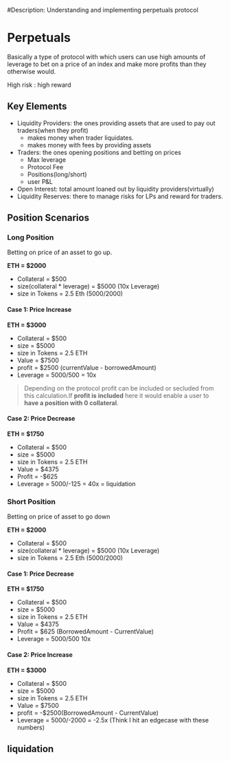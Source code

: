 #Description: Understanding and implementing perpetuals protocol

# Perpetuals

Basically a type of protocol with which users can use high amounts of leverage to bet on a price of an index and make more profits than they otherwise would.

High risk : high reward

## Key Elements

- Liquidity Providers: the ones providing assets that are used to pay out traders(when they profit)
  - makes money when trader liquidates.
  - makes money with fees by providing assets
- Traders: the ones opening positions and betting on prices
  - Max leverage
  - Protocol Fee
  - Positions(long/short)
  - user P&L
- Open Interest: total amount loaned out by liquidity providers(virtually)
- Liquidity Reserves: there to manage risks for LPs and reward for traders.

## Position Scenarios

### Long Position

Betting on price of an asset to go up.

**ETH = $2000**

- Collateral = $500
- size(collateral \* leverage) = $5000 (10x Leverage)
- size in Tokens = 2.5 Eth (5000/2000)

#### Case 1: Price Increase

**ETH = $3000**

- Collateral = $500
- size = $5000
- size in Tokens = 2.5 ETH
- Value = $7500
- profit = $2500 (currentValue - borrowedAmount)
- Leverage = 5000/500 = 10x

> Depending on the protocol profit can be included or secluded from this calculation.If **profit is included** here it would enable a user to **have a position with 0 collateral**.

#### Case 2: Price Decrease

**ETH = $1750**

- Collateral = $500
- size = $5000
- size in Tokens = 2.5 ETH
- Value = $4375
- Profit = -$625
- Leverage = 5000/-125 = 40x = liquidation

### Short Position

Betting on price of asset to go down

**ETH = $2000**

- Collateral = $500
- size(collateral \* leverage) = $5000 (10x Leverage)
- size in Tokens = 2.5 Eth (5000/2000)

#### Case 1: Price Decrease

**ETH = $1750**

- Collateral = $500
- size = $5000
- size in Tokens = 2.5 ETH
- Value = $4375
- Profit = $625 (BorrowedAmount - CurrentValue)
- Leverage = 5000/500 10x

#### Case 2: Price Increase

**ETH = $3000**

- Collateral = $500
- size = $5000
- size in Tokens = 2.5 ETH
- Value = $7500
- profit = -$2500(BorrowedAmount - CurrentValue)
- Leverage = 5000/-2000 = -2.5x (Think I hit an edgecase with these numbers)

## liquidation
